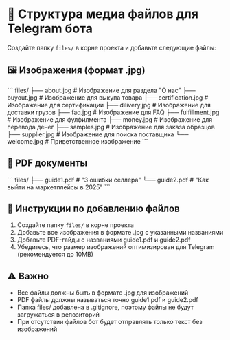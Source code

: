 # 📁 Структура медиа файлов для Telegram бота

Создайте папку `files/` в корне проекта и добавьте следующие файлы:

## 🖼️ Изображения (формат .jpg)

\`\`\`
files/
├── about.jpg          # Изображение для раздела "О нас"
├── buyout.jpg         # Изображение для выкупа товара
├── certification.jpg  # Изображение для сертификации
├── dilivery.jpg       # Изображение для доставки грузов
├── faq.jpg           # Изображение для FAQ
├── fulfillment.jpg   # Изображение для фулфилмента
├── money.jpg         # Изображение для перевода денег
├── samples.jpg       # Изображение для заказа образцов
├── supplier.jpg      # Изображение для поиска поставщика
└── welcome.jpg       # Приветственное изображение
\`\`\`

## 📄 PDF документы

\`\`\`
files/
├── guide1.pdf        # "3 ошибки селлера"
└── guide2.pdf        # "Как выйти на маркетплейсы в 2025"
\`\`\`

## 📝 Инструкции по добавлению файлов

1. Создайте папку `files/` в корне проекта
2. Добавьте все изображения в формате .jpg с указанными названиями
3. Добавьте PDF-гайды с названиями guide1.pdf и guide2.pdf
4. Убедитесь, что размер изображений оптимизирован для Telegram (рекомендуется до 10MB)

## ⚠️ Важно

- Все файлы должны быть в формате .jpg для изображений
- PDF файлы должны называться точно guide1.pdf и guide2.pdf
- Папка files/ добавлена в .gitignore, поэтому файлы не будут загружаться в репозиторий
- При отсутствии файлов бот будет отправлять только текст без изображений
